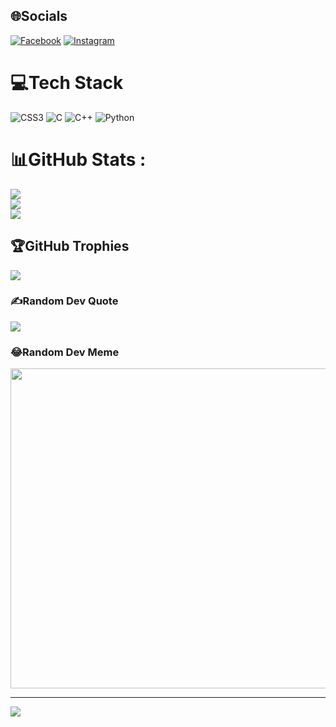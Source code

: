 
## 🌐Socials
[![Facebook](https://img.shields.io/badge/Facebook-%231877F2.svg?logo=Facebook&logoColor=white)](https://facebook.com/https://www.facebook.com/profile.php?id=100023475249151&mibextid=ZbWKwL) [![Instagram](https://img.shields.io/badge/Instagram-%23E4405F.svg?logo=Instagram&logoColor=white)](https://instagram.com/https://instagram.com/qngoc_205?igshid=YTQwZjQ0NmI0OA==) 

# 💻Tech Stack
![CSS3](https://img.shields.io/badge/css3-%231572B6.svg?style=plastic&logo=css3&logoColor=white) ![C](https://img.shields.io/badge/c-%2300599C.svg?style=plastic&logo=c&logoColor=white) ![C++](https://img.shields.io/badge/c++-%2300599C.svg?style=plastic&logo=c%2B%2B&logoColor=white) ![Python](https://img.shields.io/badge/python-3670A0?style=plastic&logo=python&logoColor=ffdd54)
# 📊GitHub Stats :
![](https://github-readme-stats.vercel.app/api?username=qngocc&theme=radical&hide_border=false&include_all_commits=false&count_private=false)<br/>
![](https://github-readme-streak-stats.herokuapp.com/?user=qngocc&theme=radical&hide_border=false)<br/>
![](https://github-readme-stats.vercel.app/api/top-langs/?username=qngocc&theme=radical&hide_border=false&include_all_commits=false&count_private=false&layout=compact)

## 🏆GitHub Trophies
![](https://github-trophies.vercel.app/?username=qngocc&theme=radical&no-frame=false&no-bg=false&margin-w=4)

### ✍️Random Dev Quote
![](https://quotes-github-readme.vercel.app/api?type=horizontal&theme=radical)

### 😂Random Dev Meme
<img src="https://random-memer.herokuapp.com/" width="512px"/>

---
[![](https://visitcount.itsvg.in/api?id=qngocc&icon=0&color=0)](https://visitcount.itsvg.in)
